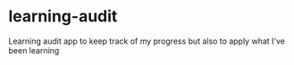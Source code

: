 # learning-audit
Learning audit app to keep track of my progress but also to apply what I've been learning
